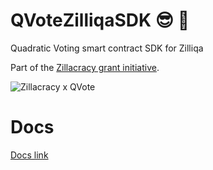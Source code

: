 # QVoteZilliqaSDK :sunglasses: :nail_care:
Quadratic Voting smart contract SDK for Zilliqa

Part of the [Zillacracy grant initiative](https://medium.com/zillacracy/2021-here-we-come-january-2021-zillacracy-blog-55552a4bd556).

![Zillacracy x QVote](https://raw.githubusercontent.com/QVote/ZilliqaContracts/main/imageszil_qvote.gif)

# Docs
[Docs link](https://qvote.github.io/ZilliqaSDK/index.html)
